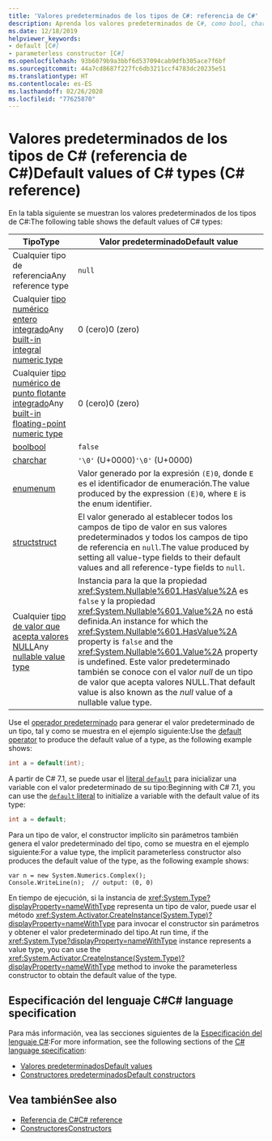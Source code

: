 ```yaml
---
title: 'Valores predeterminados de los tipos de C#: referencia de C#'
description: Aprenda los valores predeterminados de C#, como bool, char, int, float, double y más.
ms.date: 12/18/2019
helpviewer_keywords:
- default [C#]
- parameterless constructor [C#]
ms.openlocfilehash: 93b6079b9a3bbf6d537094cab9dfb305ace7f6bf
ms.sourcegitcommit: 44a7cd8687f227fc6db3211ccf4783dc20235e51
ms.translationtype: HT
ms.contentlocale: es-ES
ms.lasthandoff: 02/26/2020
ms.locfileid: "77625870"
---
```

# <a name="default-values-of-c-types-c-reference"></a><span data-ttu-id="d49f5-103">Valores predeterminados de los tipos de C# (referencia de C#)</span><span class="sxs-lookup"><span data-stu-id="d49f5-103">Default values of C# types (C# reference)</span></span>

<span data-ttu-id="d49f5-104">En la tabla siguiente se muestran los valores predeterminados de los tipos de C#:</span><span class="sxs-lookup"><span data-stu-id="d49f5-104">The following table shows the default values of C# types:</span></span>

|<span data-ttu-id="d49f5-105">Tipo</span><span class="sxs-lookup"><span data-stu-id="d49f5-105">Type</span></span>|<span data-ttu-id="d49f5-106">Valor predeterminado</span><span class="sxs-lookup"><span data-stu-id="d49f5-106">Default value</span></span>|
|---------|------------------|
|<span data-ttu-id="d49f5-107">Cualquier tipo de referencia</span><span class="sxs-lookup"><span data-stu-id="d49f5-107">Any reference type</span></span>|`null`|
|<span data-ttu-id="d49f5-108">Cualquier [tipo numérico entero integrado](integral-numeric-types.md)</span><span class="sxs-lookup"><span data-stu-id="d49f5-108">Any [built-in integral numeric type](integral-numeric-types.md)</span></span>|<span data-ttu-id="d49f5-109">0 (cero)</span><span class="sxs-lookup"><span data-stu-id="d49f5-109">0 (zero)</span></span>|
|<span data-ttu-id="d49f5-110">Cualquier [tipo numérico de punto flotante integrado](floating-point-numeric-types.md)</span><span class="sxs-lookup"><span data-stu-id="d49f5-110">Any [built-in floating-point numeric type](floating-point-numeric-types.md)</span></span>|<span data-ttu-id="d49f5-111">0 (cero)</span><span class="sxs-lookup"><span data-stu-id="d49f5-111">0 (zero)</span></span>|
|[<span data-ttu-id="d49f5-112">bool</span><span class="sxs-lookup"><span data-stu-id="d49f5-112">bool</span></span>](bool.md)|`false`|
|[<span data-ttu-id="d49f5-113">char</span><span class="sxs-lookup"><span data-stu-id="d49f5-113">char</span></span>](char.md)|<span data-ttu-id="d49f5-114">`'\0'` (U+0000)</span><span class="sxs-lookup"><span data-stu-id="d49f5-114">`'\0'` (U+0000)</span></span>|
|[<span data-ttu-id="d49f5-115">enum</span><span class="sxs-lookup"><span data-stu-id="d49f5-115">enum</span></span>](enum.md)|<span data-ttu-id="d49f5-116">Valor generado por la expresión `(E)0`, donde `E` es el identificador de enumeración.</span><span class="sxs-lookup"><span data-stu-id="d49f5-116">The value produced by the expression `(E)0`, where `E` is the enum identifier.</span></span>|
|[<span data-ttu-id="d49f5-117">struct</span><span class="sxs-lookup"><span data-stu-id="d49f5-117">struct</span></span>](struct.md)|<span data-ttu-id="d49f5-118">El valor generado al establecer todos los campos de tipo de valor en sus valores predeterminados y todos los campos de tipo de referencia en `null`.</span><span class="sxs-lookup"><span data-stu-id="d49f5-118">The value produced by setting all value-type fields to their default values and all reference-type fields to `null`.</span></span>|
|<span data-ttu-id="d49f5-119">Cualquier [tipo de valor que acepta valores NULL](nullable-value-types.md)</span><span class="sxs-lookup"><span data-stu-id="d49f5-119">Any [nullable value type](nullable-value-types.md)</span></span>|<span data-ttu-id="d49f5-120">Instancia para la que la propiedad <xref:System.Nullable%601.HasValue%2A> es `false` y la propiedad <xref:System.Nullable%601.Value%2A> no está definida.</span><span class="sxs-lookup"><span data-stu-id="d49f5-120">An instance for which the <xref:System.Nullable%601.HasValue%2A> property is `false` and the <xref:System.Nullable%601.Value%2A> property is undefined.</span></span> <span data-ttu-id="d49f5-121">Este valor predeterminado también se conoce con el valor *null* de un tipo de valor que acepta valores NULL.</span><span class="sxs-lookup"><span data-stu-id="d49f5-121">That default value is also known as the *null* value of a nullable value type.</span></span>|

<span data-ttu-id="d49f5-122">Use el [operador predeterminado](../operators/default.md) para generar el valor predeterminado de un tipo, tal y como se muestra en el ejemplo siguiente:</span><span class="sxs-lookup"><span data-stu-id="d49f5-122">Use the [default operator](../operators/default.md) to produce the default value of a type, as the following example shows:</span></span>

```csharp
int a = default(int);
```

<span data-ttu-id="d49f5-123">A partir de C# 7.1, se puede usar el [literal `default`](../operators/default.md#default-literal) para inicializar una variable con el valor predeterminado de su tipo:</span><span class="sxs-lookup"><span data-stu-id="d49f5-123">Beginning with C# 7.1, you can use the [`default` literal](../operators/default.md#default-literal) to initialize a variable with the default value of its type:</span></span>

```csharp
int a = default;
```

<span data-ttu-id="d49f5-124">Para un tipo de valor, el constructor implícito sin parámetros también genera el valor predeterminado del tipo, como se muestra en el ejemplo siguiente:</span><span class="sxs-lookup"><span data-stu-id="d49f5-124">For a value type, the implicit parameterless constructor also produces the default value of the type, as the following example shows:</span></span>

```csharp-interactive
var n = new System.Numerics.Complex();
Console.WriteLine(n);  // output: (0, 0)
```

<span data-ttu-id="d49f5-125">En tiempo de ejecución, si la instancia de <xref:System.Type?displayProperty=nameWithType> representa un tipo de valor, puede usar el método <xref:System.Activator.CreateInstance(System.Type)?displayProperty=nameWithType> para invocar el constructor sin parámetros y obtener el valor predeterminado del tipo.</span><span class="sxs-lookup"><span data-stu-id="d49f5-125">At run time, if the <xref:System.Type?displayProperty=nameWithType> instance represents a value type, you can use the <xref:System.Activator.CreateInstance(System.Type)?displayProperty=nameWithType> method to invoke the parameterless constructor to obtain the default value of the type.</span></span>

## <a name="c-language-specification"></a><span data-ttu-id="d49f5-126">Especificación del lenguaje C#</span><span class="sxs-lookup"><span data-stu-id="d49f5-126">C# language specification</span></span>

<span data-ttu-id="d49f5-127">Para más información, vea las secciones siguientes de la [Especificación del lenguaje C#](~/_csharplang/spec/introduction.md):</span><span class="sxs-lookup"><span data-stu-id="d49f5-127">For more information, see the following sections of the [C# language specification](~/_csharplang/spec/introduction.md):</span></span>

- [<span data-ttu-id="d49f5-128">Valores predeterminados</span><span class="sxs-lookup"><span data-stu-id="d49f5-128">Default values</span></span>](~/_csharplang/spec/variables.md#default-values)
- [<span data-ttu-id="d49f5-129">Constructores predeterminados</span><span class="sxs-lookup"><span data-stu-id="d49f5-129">Default constructors</span></span>](~/_csharplang/spec/types.md#default-constructors)

## <a name="see-also"></a><span data-ttu-id="d49f5-130">Vea también</span><span class="sxs-lookup"><span data-stu-id="d49f5-130">See also</span></span>

- [<span data-ttu-id="d49f5-131">Referencia de C#</span><span class="sxs-lookup"><span data-stu-id="d49f5-131">C# reference</span></span>](../index.md)
- [<span data-ttu-id="d49f5-132">Constructores</span><span class="sxs-lookup"><span data-stu-id="d49f5-132">Constructors</span></span>](../../programming-guide/classes-and-structs/constructors.md)
